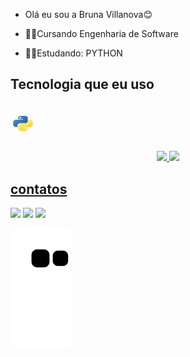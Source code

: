 - Olá eu sou a Bruna Villanova😊 
 
 
 - 👩‍💻Cursando Engenharia de Software
-  👩‍💻Estudando: PYTHON
 
 
  
## Tecnologia que eu uso 
<div style="display: inline_block"><br>
<div style="display: inline_block">
 <img align="center" alt="bru-Python" height="30" width="40" src="https://raw.githubusercontent.com/devicons/devicon/master/icons/python/python-original.svg">


 ##
 
 <div align="center">
  <a href="https://github.com/brunavillanova">
  <img height="180em" src="https://github-readme-stats.vercel.app/api?username=brunavillanova&show_icons=true&theme=dracula&include_all_commits=true&count_private=true"/>
  <img height="180em" src="https://github-readme-stats.vercel.app/api/top-langs/?username=brunavillanova&layout=compact&langs_count=7&theme=dracula"/>
</div>

 
 ## contatos
<div>
 <a href="https://www.linkedin.com/in/bruna-villanova-319204206/" target="_blank"><img src="https://img.shields.io/badge/-LinkedIn-%230077B5?style=for-the-badge&logo=linkedin&logoColor=white" target="_blank"></a> 
 <a href = "mailto:contatorabrunnavillanova@gmail.com"><img src="https://img.shields.io/badge/-Gmail-%23333?style=for-the-badge&logo=gmail&logoColor=white" target="_blank"></a>
 <a href="https://www.instagram.com/brunnavillanova/" target="_blank"><img src="https://img.shields.io/badge/-Instagram-%23E4405F?style=for-the-badge&logo=instagram&logoColor=white" target="_blank"></a>
 
![Snake animation](https://github.com/rafaballerini/rafaballerini/blob/output/github-contribution-grid-snake.svg)
 
</div>


